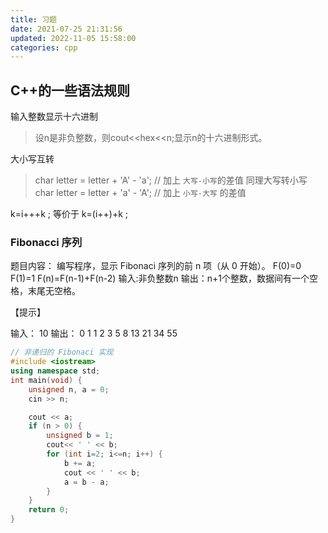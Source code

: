 ```yaml
---
title: 习题
date: 2021-07-25 21:31:56
updated: 2022-11-05 15:58:00
categories: cpp
---
```


## C++的一些语法规则

输入整数显示十六进制
> 设n是非负整数，则cout<<hex<<n;显示n的十六进制形式。

大小写互转
> char letter = letter + 'A' - 'a';       // 加上 `大写-小写`的差值
> 同理大写转小写  char letter = letter + 'a' - 'A'; // 加上 `小写-大写` 的差值

k=i+++k ; 等价于 k=(i++)+k ;

### Fibonacci 序列

题目内容：
编写程序，显示 Fibonaci 序列的前 n 项（从 0 开始）。
F(0)=0
F(1)=1
F(n)=F(n-1)+F(n-2)
输入:非负整数n
输出：n+1个整数，数据间有一个空格，末尾无空格。

<!-- more -->

【提示】

输入：
10
输出：
0 1 1 2 3 5 8 13 21 34 55

```cpp
// 非递归的 Fibonaci 实现
#include <iostream>
using namespace std;
int main(void) {
    unsigned n, a = 0;
    cin >> n;

    cout << a;
    if (n > 0) {
        unsigned b = 1;
        cout<< ' ' << b;
        for (int i=2; i<=n; i++) {
            b += a;
            cout << ' ' << b;
            a = b - a;
        }
    }
    return 0;
}
```
